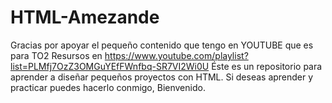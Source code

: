 # HTML-Amezande
Gracias por apoyar el pequeño contenido que tengo en YOUTUBE que es para TO2
Resursos en https://www.youtube.com/playlist?list=PLMfj7OzZ3OMGuYEfFWnfbq-SR7VI2Wi0U
Éste es un repositorio para aprender a diseñar pequeños proyectos con HTML. Si deseas aprender y practicar puedes hacerlo conmigo, Bienvenido.
